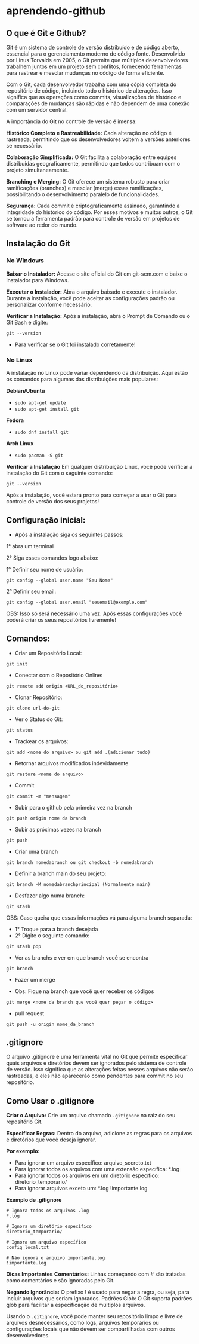 # aprendendo-github

## O que é Git e Github?
Git é um sistema de controle de versão distribuído e de código aberto, essencial para o gerenciamento moderno de código fonte. Desenvolvido por Linus Torvalds em 2005, o Git permite que múltiplos desenvolvedores trabalhem juntos em um projeto sem conflitos, fornecendo ferramentas para rastrear e mesclar mudanças no código de forma eficiente.

Com o Git, cada desenvolvedor trabalha com uma cópia completa do repositório de código, incluindo todo o histórico de alterações. Isso significa que as operações como commits, visualizações de histórico e comparações de mudanças são rápidas e não dependem de uma conexão com um servidor central.

A importância do Git no controle de versão é imensa:

**Histórico Completo e Rastreabilidade:** Cada alteração no código é rastreada, permitindo que os desenvolvedores voltem a versões anteriores se necessário.

**Colaboração Simplificada:** O Git facilita a colaboração entre equipes distribuídas geograficamente, permitindo que todos contribuam com o projeto simultaneamente.

**Branching e Merging:** O Git oferece um sistema robusto para criar ramificações (branches) e mesclar (merge) essas ramificações, possibilitando o desenvolvimento paralelo de funcionalidades.

**Segurança:** Cada commit é criptograficamente assinado, garantindo a integridade do histórico do código.
Por esses motivos e muitos outros, o Git se tornou a ferramenta padrão para controle de versão em projetos de software ao redor do mundo.

## Instalação do Git

### No Windows

**Baixar o Instalador:** Acesse o site oficial do Git em git-scm.com e baixe o instalador para Windows.

**Executar o Instalador:** Abra o arquivo baixado e execute o instalador. Durante a instalação, você pode aceitar as configurações padrão ou personalizar conforme necessário.

**Verificar a Instalação:** Após a instalação, abra o Prompt de Comando ou o Git Bash e digite:
```
git --version
```
* Para verificar se o Git foi instalado corretamente!

### No Linux
A instalação no Linux pode variar dependendo da distribuição. Aqui estão os comandos para algumas das distribuições mais populares:

**Debian/Ubuntu**
* ```sudo apt-get update```
* ```sudo apt-get install git```

**Fedora**
* ```sudo dnf install git```

**Arch Linux**
* ```sudo pacman -S git```

**Verificar a Instalação**
Em qualquer distribuição Linux, você pode verificar a instalação do Git com o seguinte comando:
```
git --version
```
Após a instalação, você estará pronto para começar a usar o Git para controle de versão dos seus projetos!

## Configuração inicial:
* Após a instalação siga os seguintes passos:

1° abra um terminal

2° Siga esses comandos logo abaixo:

  1° Definir seu nome de usuário:
  ```
  git config --global user.name "Seu Nome"
  ```
  2° Definir seu email:
  ```
  git config --global user.email "seuemail@exemple.com"
  ```
OBS: Isso só será necessário uma vez. Após essas configurações você poderá criar os seus repositórios livremente!

## Comandos:
- Criar um Repositório Local:
```
git init
```
- Conectar com o Repositório Online:
```
git remote add origin <URL_do_repositório>
```
- Clonar Repositório:
```
git clone url-do-git
```
- Ver o Status do Git:
```
git status
```
- Trackear os arquivos:
```
git add <nome do arquivo> ou git add .(adicionar tudo)
```
- Retornar arquivos modificados indevidamente
```
git restore <nome do arquivo>
```
- Commit
```
git commit -m "mensagem"
```
- Subir para o github pela primeira vez na branch
```
git push origin nome da branch
```
- Subir as próximas vezes na branch
```
git push
```
- Criar uma branch
```
git branch nomedabranch ou git checkout -b nomedabranch
```
- Definir a branch main do seu projeto:
```
git branch -M nomedabranchprincipal (Normalmente main)
```

- Desfazer algo numa branch:
```
git stash
```
OBS: Caso queira que essas informações vá para alguma branch separada:
- 1° Troque para a branch desejada
- 2° Digite o seguinte comando:
```
git stash pop
```
- Ver as branchs e ver em que branch você se encontra
```
git branch
```
- Fazer um merge

- Obs: Fique na branch que você quer receber os códigos
```
git merge <nome da branch que você quer pegar o código>
```
- pull request
```
git push -u origin nome_da_branch
```
## .gitignore

O arquivo .gitignore é uma ferramenta vital no Git que permite especificar quais arquivos e diretórios devem ser ignorados pelo sistema de controle de versão. Isso significa que as alterações feitas nesses arquivos não serão rastreadas, e eles não aparecerão como pendentes para commit no seu repositório.

## Como Usar o .gitignore

**Criar o Arquivo:** Crie um arquivo chamado `.gitignore` na raiz do seu repositório Git.

**Especificar Regras:** Dentro do arquivo, adicione as regras para os arquivos e diretórios que você deseja ignorar. 

**Por exemplo:**

* Para ignorar um arquivo específico: arquivo_secreto.txt
* Para ignorar todos os arquivos com uma extensão específica: *.log
* Para ignorar todos os arquivos em um diretório específico: diretorio_temporario/
* Para ignorar arquivos exceto um: *.log !importante.log

**Exemplo de .gitignore**
```
# Ignora todos os arquivos .log
*.log

# Ignora um diretório específico
diretorio_temporario/

# Ignora um arquivo específico
config_local.txt

# Não ignora o arquivo importante.log
!importante.log
```

**Dicas Importantes**
**Comentários:** Linhas começando com # são tratadas como comentários e são ignoradas pelo Git.

**Negando Ignorância:** O prefixo ! é usado para negar a regra, ou seja, para incluir arquivos que seriam ignorados.
Padrões Glob: O Git suporta padrões glob para facilitar a especificação de múltiplos arquivos.

Usando o `.gitignore`, você pode manter seu repositório limpo e livre de arquivos desnecessários, como logs, arquivos temporários ou configurações locais que não devem ser compartilhadas com outros desenvolvedores.
